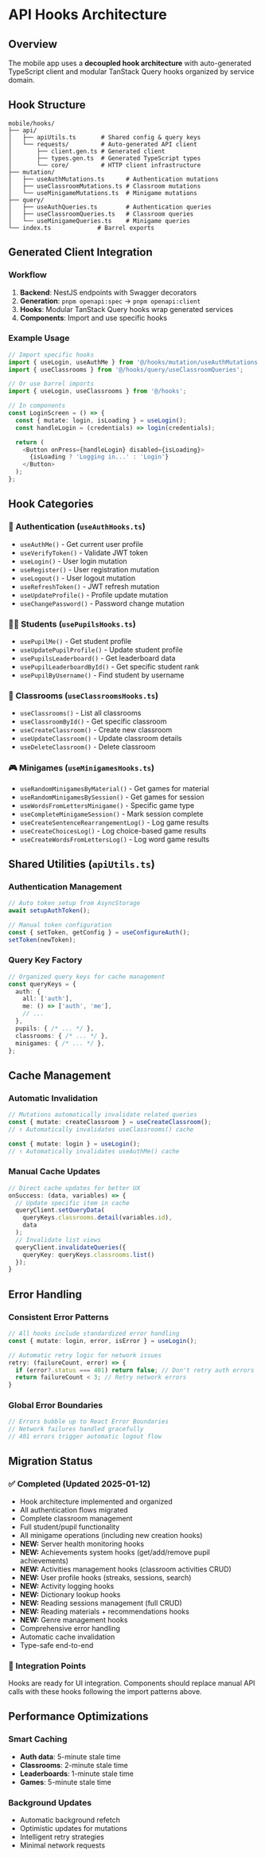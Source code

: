# API Hooks Architecture

## Overview
The mobile app uses a **decoupled hook architecture** with auto-generated TypeScript client and modular TanStack Query hooks organized by service domain.

## Hook Structure

```
mobile/hooks/
├── api/
│   ├── apiUtils.ts       # Shared config & query keys
│   └── requests/         # Auto-generated API client
│       ├── client.gen.ts # Generated client
│       ├── types.gen.ts  # Generated TypeScript types
│       └── core/         # HTTP client infrastructure
├── mutation/
│   ├── useAuthMutations.ts      # Authentication mutations
│   ├── useClassroomMutations.ts # Classroom mutations
│   └── useMinigameMutations.ts  # Minigame mutations
├── query/
│   ├── useAuthQueries.ts        # Authentication queries
│   ├── useClassroomQueries.ts   # Classroom queries
│   └── useMinigameQueries.ts    # Minigame queries
└── index.ts             # Barrel exports
```

## Generated Client Integration

### Workflow
1. **Backend**: NestJS endpoints with Swagger decorators
2. **Generation**: `pnpm openapi:spec` → `pnpm openapi:client`
3. **Hooks**: Modular TanStack Query hooks wrap generated services
4. **Components**: Import and use specific hooks

### Example Usage
```typescript
// Import specific hooks
import { useLogin, useAuthMe } from '@/hooks/mutation/useAuthMutations';
import { useClassrooms } from '@/hooks/query/useClassroomQueries';

// Or use barrel imports
import { useLogin, useClassrooms } from '@/hooks';

// In components
const LoginScreen = () => {
  const { mutate: login, isLoading } = useLogin();
  const handleLogin = (credentials) => login(credentials);

  return (
    <Button onPress={handleLogin} disabled={isLoading}>
      {isLoading ? 'Logging in...' : 'Login'}
    </Button>
  );
};
```

## Hook Categories

### 🔐 Authentication (`useAuthHooks.ts`)
- `useAuthMe()` - Get current user profile
- `useVerifyToken()` - Validate JWT token
- `useLogin()` - User login mutation
- `useRegister()` - User registration mutation
- `useLogout()` - User logout mutation
- `useRefreshToken()` - JWT refresh mutation
- `useUpdateProfile()` - Profile update mutation
- `useChangePassword()` - Password change mutation

### 👨‍🎓 Students (`usePupilsHooks.ts`)
- `usePupilMe()` - Get student profile
- `useUpdatePupilProfile()` - Update student profile
- `usePupilsLeaderboard()` - Get leaderboard data
- `usePupilLeaderboardById()` - Get specific student rank
- `usePupilByUsername()` - Find student by username

### 🏫 Classrooms (`useClassroomsHooks.ts`)
- `useClassrooms()` - List all classrooms
- `useClassroomById()` - Get specific classroom
- `useCreateClassroom()` - Create new classroom
- `useUpdateClassroom()` - Update classroom details
- `useDeleteClassroom()` - Delete classroom

### 🎮 Minigames (`useMinigamesHooks.ts`)
- `useRandomMinigamesByMaterial()` - Get games for material
- `useRandomMinigamesBySession()` - Get games for session
- `useWordsFromLettersMinigame()` - Specific game type
- `useCompleteMinigameSession()` - Mark session complete
- `useCreateSentenceRearrangementLog()` - Log game results
- `useCreateChoicesLog()` - Log choice-based game results
- `useCreateWordsFromLettersLog()` - Log word game results

## Shared Utilities (`apiUtils.ts`)

### Authentication Management
```typescript
// Auto token setup from AsyncStorage
await setupAuthToken();

// Manual token configuration
const { setToken, getConfig } = useConfigureAuth();
setToken(newToken);
```

### Query Key Factory
```typescript
// Organized query keys for cache management
const queryKeys = {
  auth: {
    all: ['auth'],
    me: () => ['auth', 'me'],
    // ...
  },
  pupils: { /* ... */ },
  classrooms: { /* ... */ },
  minigames: { /* ... */ },
};
```

## Cache Management

### Automatic Invalidation
```typescript
// Mutations automatically invalidate related queries
const { mutate: createClassroom } = useCreateClassroom();
// ↑ Automatically invalidates useClassrooms() cache

const { mutate: login } = useLogin();
// ↑ Automatically invalidates useAuthMe() cache
```

### Manual Cache Updates
```typescript
// Direct cache updates for better UX
onSuccess: (data, variables) => {
  // Update specific item in cache
  queryClient.setQueryData(
    queryKeys.classrooms.detail(variables.id), 
    data
  );
  // Invalidate list views
  queryClient.invalidateQueries({ 
    queryKey: queryKeys.classrooms.list() 
  });
}
```

## Error Handling

### Consistent Error Patterns
```typescript
// All hooks include standardized error handling
const { mutate: login, error, isError } = useLogin();

// Automatic retry logic for network issues
retry: (failureCount, error) => {
  if (error?.status === 401) return false; // Don't retry auth errors
  return failureCount < 3; // Retry network errors
}
```

### Global Error Boundaries
```typescript
// Errors bubble up to React Error Boundaries
// Network failures handled gracefully
// 401 errors trigger automatic logout flow
```

## Migration Status

### ✅ Completed (Updated 2025-01-12)
- Hook architecture implemented and organized
- All authentication flows migrated
- Complete classroom management
- Full student/pupil functionality  
- All minigame operations (including new creation hooks)
- **NEW:** Server health monitoring hooks
- **NEW:** Achievements system hooks (get/add/remove pupil achievements)
- **NEW:** Activities management hooks (classroom activities CRUD)
- **NEW:** User profile hooks (streaks, sessions, search)
- **NEW:** Activity logging hooks
- **NEW:** Dictionary lookup hooks
- **NEW:** Reading sessions management (full CRUD)
- **NEW:** Reading materials + recommendations hooks
- **NEW:** Genre management hooks
- Comprehensive error handling
- Automatic cache invalidation
- Type-safe end-to-end

### 📝 Integration Points
Hooks are ready for UI integration. Components should replace manual API calls with these hooks following the import patterns above.

## Performance Optimizations

### Smart Caching
- **Auth data**: 5-minute stale time
- **Classrooms**: 2-minute stale time  
- **Leaderboards**: 1-minute stale time
- **Games**: 5-minute stale time

### Background Updates
- Automatic background refetch
- Optimistic updates for mutations
- Intelligent retry strategies
- Minimal network requests